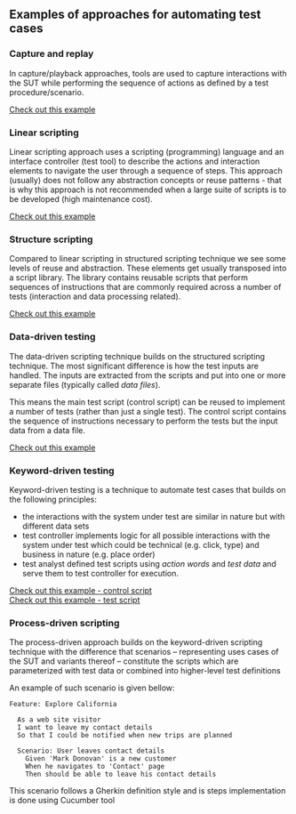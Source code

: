 ## Examples of approaches for automating test cases

### Capture and replay

In capture/playback approaches, tools are used to capture interactions with the SUT 
while performing the sequence of actions as defined by a test procedure/scenario.

[Check out this example](src/test/java/org/testingsol/tas/a_captureplay/ExploreCaliforniaTest.side)

### Linear scripting

Linear scripting approach uses a scripting (programming) language and an interface 
controller (test tool) to describe the actions and interaction elements to navigate
the user through a sequence of steps. This approach  (usually) does not follow any 
abstraction concepts or reuse patterns - that is why this approach is not recommended
when a large suite of scripts is to be developed (high maintenance cost).

[Check out this example](src/test/java/org/testingsol/tas/b_linear/ExploreCaliforniaTest.java)

### Structure scripting

Compared to linear scripting in structured scripting technique we see some levels of 
reuse and abstraction. These elements get usually transposed into a script library. 
The library contains reusable scripts that perform sequences of instructions that 
are commonly required across a number of tests (interaction and data processing related).

[Check out this example](src/test/java/org/testingsol/tas/c_structured/ExploreCaliforniaTest.java)

### Data-driven testing

The data-driven scripting technique builds on the structured scripting technique. The 
most significant difference is how the test inputs are handled. The inputs are extracted 
from the scripts and put into one or more separate files (typically called _data files_). 

This means the main test script (control script) can be reused to implement a number of 
tests (rather than just a single test). The control script contains the sequence of 
instructions necessary to perform the tests but the input data from a data file.

[Check out this example](src/test/java/org/testingsol/tas/d_datadriven/ExploreCaliforniaTest.java)

### Keyword-driven testing

Keyword-driven testing is a technique to automate test cases that builds on the following 
principles:
- the interactions with the system under test are similar in nature but with different data sets
- test controller implements logic for all possible interactions with the system under test
which could be technical (e.g. click, type) and business in nature (e.g. place order)
- test analyst defined test scripts using _action words_ and _test data_ and serve them to 
test controller for execution.

[Check out this example - control script](src/test/java/org/testingsol/tas/e_keyworddriven/ExploreCaliforniaTest.java)
<br>[Check out this example - test script](src/test/java/org/testingsol/tas/e_keyworddriven/ExploreCalifornia.json)

### Process-driven scripting

The process-driven approach builds on the keyword-driven scripting technique with the difference 
that scenarios – representing uses cases of the SUT and variants thereof – constitute the scripts 
which are parameterized with test data or combined into higher-level test definitions

An example of such scenario is given bellow:

    Feature: Explore California
    
      As a web site visitor
      I want to leave my contact details
      So that I could be notified when new trips are planned
    
      Scenario: User leaves contact details
        Given 'Mark Donovan' is a new customer
        When he navigates to 'Contact' page
        Then should be able to leave his contact details

This scenario follows a Gherkin definition style and is steps implementation is done using Cucumber tool
